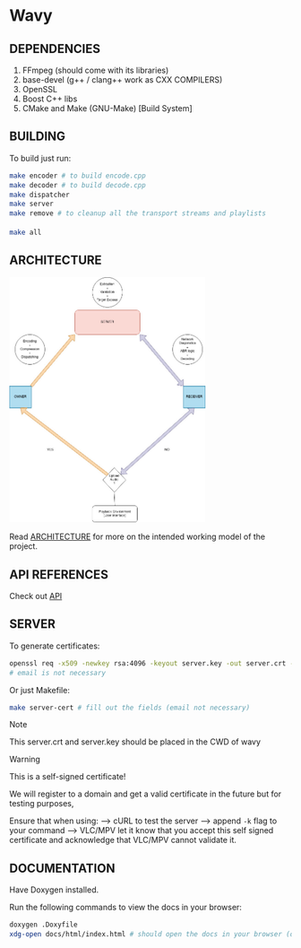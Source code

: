 # Wavy

## **DEPENDENCIES**

1. FFmpeg (should come with its libraries)
2. base-devel (g++ / clang++ work as CXX COMPILERS)
3. OpenSSL
4. Boost C++ libs 
5. CMake and Make (GNU-Make) [Build System]

## **BUILDING**

To build just run:

```bash 
make encoder # to build encode.cpp
make decoder # to build decode.cpp
make dispatcher 
make server
make remove # to cleanup all the transport streams and playlists

make all
```

## **ARCHITECTURE**

<img src="assets/wavy-arch.jpeg" alt="Description" width="350">

Read [ARCHITECTURE](https://github.com/nots1dd/wavy/blob/main/ARCHITECTURE.md) for more on the intended working model of the project.

## **API REFERENCES**

Check out [API](https://github.com/nots1dd/wavy/blob/main/APIREF.md)

## **SERVER**

To generate certificates:

```bash 
openssl req -x509 -newkey rsa:4096 -keyout server.key -out server.crt -days 365 -nodes
# email is not necessary
```

Or just Makefile:

```bash 
make server-cert # fill out the fields (email not necessary)
```

> [!NOTE]
> 
> This server.crt and server.key should be placed in the CWD of wavy
> 

> [!WARNING]
> 
> This is a self-signed certificate! 
> 
> We will register to a domain and get a valid certificate in the future but for testing purposes,
> 
> Ensure that when using:
> --> cURL to test the server --> append `-k` flag to your command 
> --> VLC/MPV let it know that you accept this self signed certificate and acknowledge that VLC/MPV cannot validate it.
> 

## **DOCUMENTATION**

Have Doxygen installed.

Run the following commands to view the docs in your browser:

```bash 
doxygen .Doxyfile
xdg-open docs/html/index.html # should open the docs in your browser (default)
```
